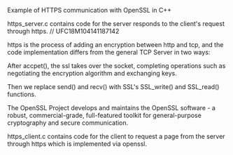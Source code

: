 Example of HTTPS communication with OpenSSL in C++

https_server.c contains code for the server responds to the client's request through https. // UFC18M104141187142

https is the process of adding an encryption between http and tcp, and the code implementation differs from the general TCP Server in two ways:

After accpet(), the ssl takes over the socket, completing operations such as negotiating the encryption algorithm and exchanging keys.

Then we replace send() and recv() with SSL's SSL_write() and SSL_read() functions.

The OpenSSL Project develops and maintains the OpenSSL software - a robust, commercial-grade, full-featured toolkit for general-purpose cryptography and secure communication.

https_client.c contains code for the client to request a page from the server through https which is implemented via openssl.
